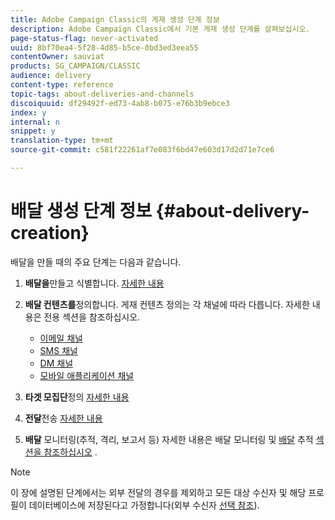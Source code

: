 ```yaml
---
title: Adobe Campaign Classic의 게재 생성 단계 정보
description: Adobe Campaign Classic에서 기본 게재 생성 단계를 살펴보십시오.
page-status-flag: never-activated
uuid: 8bf70ea4-5f28-4d85-b5ce-0bd3ed3eea55
contentOwner: sauviat
products: SG_CAMPAIGN/CLASSIC
audience: delivery
content-type: reference
topic-tags: about-deliveries-and-channels
discoiquuid: df29492f-ed73-4ab8-b075-e76b3b9ebce3
index: y
internal: n
snippet: y
translation-type: tm+mt
source-git-commit: c581f22261af7e083f6bd47e603d17d2d71e7ce6

---
```



# 배달 생성 단계 정보 {#about-delivery-creation}

배달을 만들 때의 주요 단계는 다음과 같습니다.

1. **배달을**&#x200B;만들고 식별합니다. [자세한 내용](../../delivery/using/steps-create-and-identify-the-delivery.md)

1. **배달 컨텐츠를**&#x200B;정의합니다. 게재 컨텐츠 정의는 각 채널에 따라 다릅니다. 자세한 내용은 전용 섹션을 참조하십시오.

   * [이메일 채널](../../delivery/using/defining-the-email-content.md)
   * [SMS 채널](../../delivery/using/sms-channel.md#defining-the-sms-content)
   * [DM 채널](../../delivery/using/defining-the-direct-mail-content.md)
   * [모바일 애플리케이션 채널](../../delivery/using/about-mobile-app-channel.md)

1. **타겟 모집단**&#x200B;정의 [자세한 내용](../../delivery/using/steps-defining-the-target-population.md)

1. **전달**&#x200B;전송 [자세한 내용](../../delivery/using/steps-sending-the-delivery.md)

1. **배달** 모니터링(추적, 격리, 보고서 등) 자세한 내용은 배달 모니터링 및 [배달](../../delivery/using/monitoring-a-delivery.md) 추적 [섹션을 참조하십시오](../../delivery/using/about-message-tracking.md) .

>[!NOTE]
>
>이 장에 설명된 단계에서는 외부 전달의 경우를 제외하고 모든 대상 수신자 및 해당 프로필이 데이터베이스에 저장된다고 가정합니다(외부 수신자 [선택 참조](../../delivery/using/steps-defining-the-target-population.md#selecting-external-recipients)).
